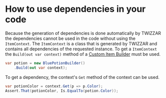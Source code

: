 <script setup lang="ts">

const fixtureUrl = "../api/Twizzar.Fixture/";
const itemContextUrl = `${fixtureUrl}IItemContext-2`;
const buildContextUrl = `${fixtureUrl}ItemBuilder-2/Build`;
const getUrl = `${fixtureUrl}IItemContext-2/Get`;
</script>

# How to use dependencies in your code
Because the generation of dependencies is done automatically by TWIZZAR the dependencies cannot be used in the code without using the <a :href="itemContextUrl">`ItemContext`</a>. The <a :href="itemContextUrl">`ItemContext`</a> is a class that is generated by TWIZZAR and contains all dependencies of the requested instance. To get a <a :href="itemContextUrl">`ItemContext`</a> the <a :href="buildContextUrl">`Build(out var context)`</a> method of a [Custom Item Builder](../key-concepts/item-builder.html#custom-item-builder) must be used.

```c#
var potion = new BluePotionBuilder()
    .Build(out var context);
```

To get a dependency, the context's <a :href="getUrl">`Get`</a> method of the context can be used.

```c#
var potionColor = context.Get(p => p.Color);
Assert.That(potionColor, Is.EqualTo(potion.Color));
```
